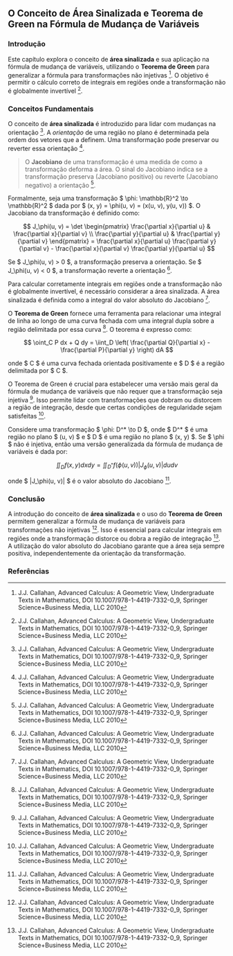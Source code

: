 ## O Conceito de Área Sinalizada e Teorema de Green na Fórmula de Mudança de Variáveis

### Introdução

Este capítulo explora o conceito de **área sinalizada** e sua aplicação na fórmula de mudança de variáveis, utilizando o **Teorema de Green** para generalizar a fórmula para transformações não injetivas [^1]. O objetivo é permitir o cálculo correto de integrais em regiões onde a transformação não é globalmente invertível [^1].

### Conceitos Fundamentais

O conceito de **área sinalizada** é introduzido para lidar com mudanças na orientação [^1]. A *orientação* de uma região no plano é determinada pela ordem dos vetores que a definem. Uma transformação pode preservar ou reverter essa orientação [^1].

> O **Jacobiano** de uma transformação é uma medida de como a transformação deforma a área. O sinal do Jacobiano indica se a transformação preserva (Jacobiano positivo) ou reverte (Jacobiano negativo) a orientação [^1].

Formalmente, seja uma transformação $ \phi: \mathbb{R}^2 \to \mathbb{R}^2 $ dada por $ (x, y) = \phi(u, v) = (x(u, v), y(u, v)) $. O Jacobiano da transformação é definido como:

$$
J_\phi(u, v) = \det \begin{pmatrix}
\frac{\partial x}{\partial u} & \frac{\partial x}{\partial v} \\
\frac{\partial y}{\partial u} & \frac{\partial y}{\partial v}
\end{pmatrix} = \frac{\partial x}{\partial u} \frac{\partial y}{\partial v} - \frac{\partial x}{\partial v} \frac{\partial y}{\partial u}
$$

Se $ J_\phi(u, v) > 0 $, a transformação preserva a orientação. Se $ J_\phi(u, v) < 0 $, a transformação reverte a orientação [^1].

Para calcular corretamente integrais em regiões onde a transformação não é globalmente invertível, é necessário considerar a área sinalizada. A área sinalizada é definida como a integral do valor absoluto do Jacobiano [^1].

O **Teorema de Green** fornece uma ferramenta para relacionar uma integral de linha ao longo de uma curva fechada com uma integral dupla sobre a região delimitada por essa curva [^1]. O teorema é expresso como:

$$
\oint_C P dx + Q dy = \iint_D \left( \frac{\partial Q}{\partial x} - \frac{\partial P}{\partial y} \right) dA
$$

onde $ C $ é uma curva fechada orientada positivamente e $ D $ é a região delimitada por $ C $.

O Teorema de Green é crucial para estabelecer uma versão mais geral da fórmula de mudança de variáveis que não requer que a transformação seja injetiva [^1]. Isso permite lidar com transformações que dobram ou distorcem a região de integração, desde que certas condições de regularidade sejam satisfeitas [^1].

Considere uma transformação $ \phi: D^* \to D $, onde $ D^* $ é uma região no plano $ (u, v) $ e $ D $ é uma região no plano $ (x, y) $. Se $ \phi $ não é injetiva, então uma versão generalizada da fórmula de mudança de variáveis é dada por:

$$
\iint_D f(x, y) dx dy = \iint_{D^*} f(\phi(u, v)) |J_\phi(u, v)| du dv
$$

onde $ |J_\phi(u, v)| $ é o valor absoluto do Jacobiano [^1].

### Conclusão

A introdução do conceito de **área sinalizada** e o uso do **Teorema de Green** permitem generalizar a fórmula de mudança de variáveis para transformações não injetivas [^1]. Isso é essencial para calcular integrais em regiões onde a transformação distorce ou dobra a região de integração [^1]. A utilização do valor absoluto do Jacobiano garante que a área seja sempre positiva, independentemente da orientação da transformação.

### Referências
[^1]: J.J. Callahan, Advanced Calculus: A Geometric View, Undergraduate Texts in Mathematics, DOI 10.1007/978-1-4419-7332-0_9, Springer Science+Business Media, LLC 2010
<!-- END -->